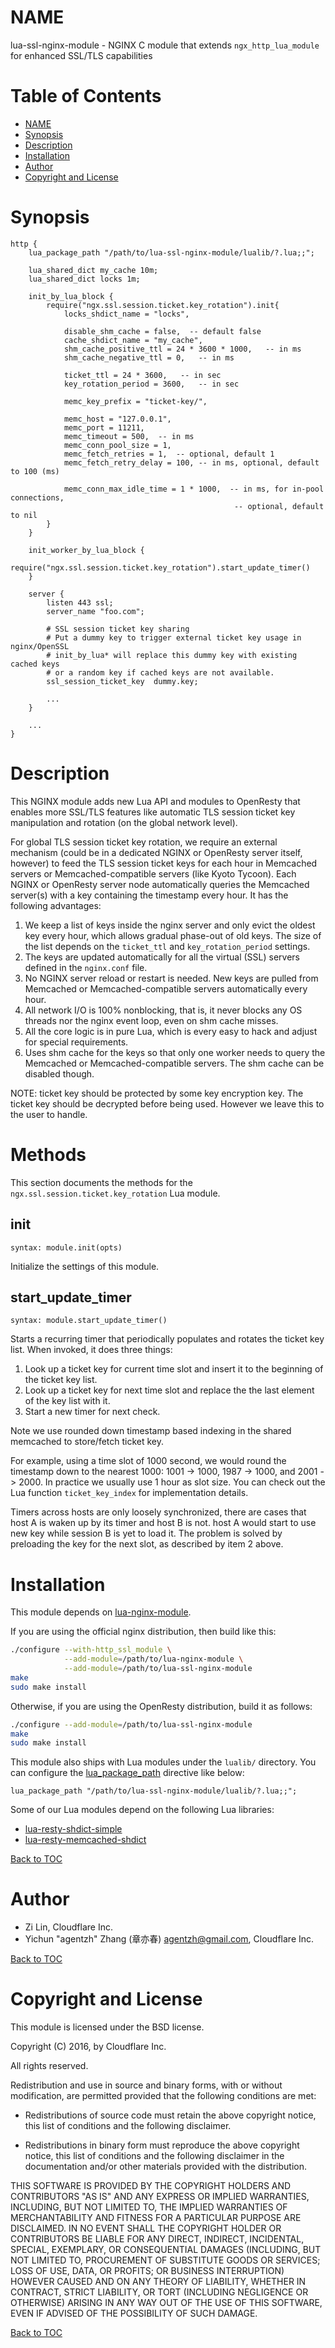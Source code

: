 NAME
====

lua-ssl-nginx-module - NGINX C module that extends `ngx_http_lua_module` for enhanced SSL/TLS capabilities

Table of Contents
=================

* [NAME](#name)
* [Synopsis](#synopsis)
* [Description](#description)
* [Installation](#installation)
* [Author](#author)
* [Copyright and License](#copyright-and-license)

Synopsis
========

```nginx
http {
    lua_package_path "/path/to/lua-ssl-nginx-module/lualib/?.lua;;";

    lua_shared_dict my_cache 10m;
    lua_shared_dict locks 1m;

    init_by_lua_block {
        require("ngx.ssl.session.ticket.key_rotation").init{
            locks_shdict_name = "locks",

            disable_shm_cache = false,  -- default false
            cache_shdict_name = "my_cache",
            shm_cache_positive_ttl = 24 * 3600 * 1000,   -- in ms
            shm_cache_negative_ttl = 0,   -- in ms

            ticket_ttl = 24 * 3600,   -- in sec
            key_rotation_period = 3600,   -- in sec

            memc_key_prefix = "ticket-key/",

            memc_host = "127.0.0.1",
            memc_port = 11211,
            memc_timeout = 500,  -- in ms
            memc_conn_pool_size = 1,
            memc_fetch_retries = 1,  -- optional, default 1
            memc_fetch_retry_delay = 100, -- in ms, optional, default to 100 (ms)

            memc_conn_max_idle_time = 1 * 1000,  -- in ms, for in-pool connections,
                                                  -- optional, default to nil
        }
    }

    init_worker_by_lua_block {
        require("ngx.ssl.session.ticket.key_rotation").start_update_timer()
    }

    server {
        listen 443 ssl;
        server_name "foo.com";

        # SSL session ticket key sharing
        # Put a dummy key to trigger external ticket key usage in nginx/OpenSSL
        # init_by_lua* will replace this dummy key with existing cached keys
        # or a random key if cached keys are not available.
        ssl_session_ticket_key  dummy.key;

        ...
    }

    ...
}
```

Description
===========

This NGINX module adds new Lua API and modules to OpenResty that enables more SSL/TLS
features like automatic TLS session ticket key manipulation and rotation (on the global
network level).

For global TLS session ticket key rotation, we require an external mechanism (could
be in a dedicated NGINX or OpenResty server itself, however) to feed
the TLS session ticket keys for each hour in Memcached servers or Memcached-compatible
servers (like Kyoto Tycoon). Each NGINX or OpenResty server node automatically queries the
Memcached server(s) with a key containing the timestamp every hour. It has the following
advantages:

1. We keep a list of keys inside the nginx server and only evict the oldest key every hour, which allows
gradual phase-out of old keys. The size of the list depends on the `ticket_ttl` and `key_rotation_period` settings.
1. The keys are updated automatically for all the virtual (SSL) servers defined in the `nginx.conf` file.
1. No NGINX server reload or restart is needed. New keys are pulled from Memcached or
Memcached-compatible servers automatically every hour.
1. All network I/O is 100% nonblocking, that is, it never blocks any OS threads nor the nginx event loop, even on shm cache misses.
1. All the core logic is in pure Lua, which is every easy to hack and adjust for special requirements.
1. Uses shm cache for the keys so that only one worker needs to query the Memcached or
Memcached-compatible servers. The shm cache can be disabled though.

NOTE: ticket key should be protected by some key encryption key. The ticket key should
be decrypted before being used. However we leave this to the user to handle.

Methods
=======

This section documents the methods for the `ngx.ssl.session.ticket.key_rotation` Lua module.

init
----
`syntax: module.init(opts)`

Initialize the settings of this module.

start_update_timer
------------------
`syntax: module.start_update_timer()`

Starts a recurring timer that periodically populates and rotates the ticket key list.
When invoked, it does three things:

1. Look up a ticket key for current time slot and insert
it to the beginning of the ticket key list.
2. Look up a ticket key for next time slot and replace the
the last element of the key list with it.
3. Start a new timer for next check.

Note we use rounded down timestamp based indexing in the shared
memcached to store/fetch ticket key.

For example, using a time slot of 1000 second, we would round
the timestamp down to the nearest 1000: 1001 -> 1000, 1987 -> 1000,
and 2001 -> 2000. In practice we usually use 1 hour as slot size.
You can check out the Lua function `ticket_key_index` for implementation details.

Timers across hosts are only loosely synchronized, there are cases that
host A is waken up by its timer and host B is not.
host A would start to use new key while session B is yet to load
it. The problem is solved by preloading the key for the next slot,
as described by item 2 above.

Installation
============

This module depends on [lua-nginx-module](https://github.com/openresty/lua-nginx-module).

If you are using the official nginx distribution, then build like this:

```bash
./configure --with-http_ssl_module \
            --add-module=/path/to/lua-nginx-module \
            --add-module=/path/to/lua-ssl-nginx-module
make
sudo make install
```

Otherwise, if you are using the OpenResty distribution, build it as follows:

```bash
./configure --add-module=/path/to/lua-ssl-nginx-module
make
sudo make install
```

This module also ships with Lua modules under the `lualib/` directory. You can
configure the [lua_package_path](https://github.com/openresty/lua-nginx-module#lua_package_path)
directive like below:

```nginx
lua_package_path "/path/to/lua-ssl-nginx-module/lualib/?.lua;;";
```

Some of our Lua modules depend on the following Lua libraries:

* [lua-resty-shdict-simple](https://github.com/openresty/lua-resty-shdict-simple)
* [lua-resty-memcached-shdict](https://github.com/openresty/lua-resty-memcached-shdict)

[Back to TOC](#table-of-contents)

Author
======

* Zi Lin, Cloudflare Inc.
* Yichun "agentzh" Zhang (章亦春) <agentzh@gmail.com>, Cloudflare Inc.

[Back to TOC](#table-of-contents)

Copyright and License
=====================

This module is licensed under the BSD license.

Copyright (C) 2016, by Cloudflare Inc.

All rights reserved.

Redistribution and use in source and binary forms, with or without modification, are permitted provided that the following conditions are met:

* Redistributions of source code must retain the above copyright notice, this list of conditions and the following disclaimer.

* Redistributions in binary form must reproduce the above copyright notice, this list of conditions and the following disclaimer in the documentation and/or other materials provided with the distribution.

THIS SOFTWARE IS PROVIDED BY THE COPYRIGHT HOLDERS AND CONTRIBUTORS "AS IS" AND ANY EXPRESS OR IMPLIED WARRANTIES, INCLUDING, BUT NOT LIMITED TO, THE IMPLIED WARRANTIES OF MERCHANTABILITY AND FITNESS FOR A PARTICULAR PURPOSE ARE DISCLAIMED. IN NO EVENT SHALL THE COPYRIGHT HOLDER OR CONTRIBUTORS BE LIABLE FOR ANY DIRECT, INDIRECT, INCIDENTAL, SPECIAL, EXEMPLARY, OR CONSEQUENTIAL DAMAGES (INCLUDING, BUT NOT LIMITED TO, PROCUREMENT OF SUBSTITUTE GOODS OR SERVICES; LOSS OF USE, DATA, OR PROFITS; OR BUSINESS INTERRUPTION) HOWEVER CAUSED AND ON ANY THEORY OF LIABILITY, WHETHER IN CONTRACT, STRICT LIABILITY, OR TORT (INCLUDING NEGLIGENCE OR OTHERWISE) ARISING IN ANY WAY OUT OF THE USE OF THIS SOFTWARE, EVEN IF ADVISED OF THE POSSIBILITY OF SUCH DAMAGE.

[Back to TOC](#table-of-contents)

